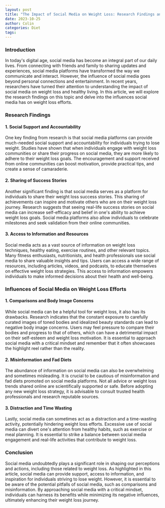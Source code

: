 ```yaml
---
layout: post
title: "The Impact of Social Media on Weight Loss: Research Findings and Influences"
date: 2023-10-25
author: Colin
categories: Diet
tags: 
---
```


### Introduction

In today's digital age, social media has become an integral part of our daily lives. From connecting with friends and family to sharing updates and experiences, social media platforms have transformed the way we communicate and interact. However, the influence of social media goes beyond personal connections and entertainment. In recent years, researchers have turned their attention to understanding the impact of social media on weight loss and healthy living. In this article, we will explore the research findings on this topic and delve into the influences social media has on weight loss efforts.

### Research Findings

#### 1. Social Support and Accountability

One key finding from research is that social media platforms can provide much-needed social support and accountability for individuals trying to lose weight. Studies have shown that when individuals engage with weight loss communities or share their progress on social media, they are more likely to adhere to their weight loss goals. The encouragement and support received from online communities can boost motivation, provide practical tips, and create a sense of camaraderie.

#### 2. Sharing of Success Stories

Another significant finding is that social media serves as a platform for individuals to share their weight loss success stories. This sharing of achievements can inspire and motivate others who are on their weight loss journey. Research suggests that seeing real-life success stories on social media can increase self-efficacy and belief in one's ability to achieve weight loss goals. Social media platforms also allow individuals to celebrate milestones and seek validation from their online communities.

#### 3. Access to Information and Resources

Social media acts as a vast source of information on weight loss techniques, healthy eating, exercise routines, and other relevant topics. Many fitness enthusiasts, nutritionists, and health professionals use social media to share valuable insights and tips. Users can access a wide range of resources, including articles, videos, and podcasts, to educate themselves on effective weight loss strategies. This access to information empowers individuals to make informed decisions about their health and well-being.

### Influences of Social Media on Weight Loss Efforts

#### 1. Comparisons and Body Image Concerns

While social media can be a helpful tool for weight loss, it also has its drawbacks. Research indicates that the constant exposure to carefully curated images of toned bodies and idealized beauty standards can lead to negative body image concerns. Users may feel pressure to compare their bodies and progress to that of others, which can have a detrimental impact on their self-esteem and weight loss motivation. It is essential to approach social media with a critical mindset and remember that it often showcases the highlight reel rather than the reality.

#### 2. Misinformation and Fad Diets

The abundance of information on social media can also be overwhelming and sometimes misleading. It is crucial to be cautious of misinformation and fad diets promoted on social media platforms. Not all advice or weight loss trends shared online are scientifically supported or safe. Before adopting any new weight loss strategy, it is advisable to consult trusted health professionals and research reputable sources.

#### 3. Distraction and Time Wasting

Lastly, social media can sometimes act as a distraction and a time-wasting activity, potentially hindering weight loss efforts. Excessive use of social media can divert one's attention from healthy habits, such as exercise or meal planning. It is essential to strike a balance between social media engagement and real-life activities that contribute to weight loss.

### Conclusion

Social media undoubtedly plays a significant role in shaping our perceptions and actions, including those related to weight loss. As highlighted in this article, social media can provide support, access to information, and inspiration for individuals striving to lose weight. However, it is essential to be aware of the potential pitfalls of social media, such as comparisons and misinformation. By approaching social media with a critical mindset, individuals can harness its benefits while minimizing its negative influences, ultimately enhancing their weight loss journey.